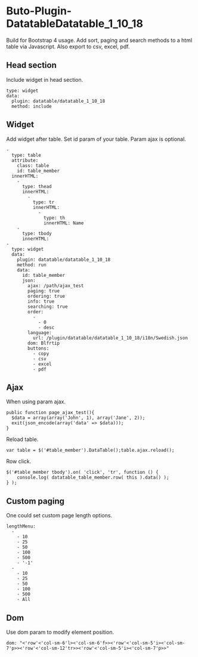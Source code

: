 # Buto-Plugin-DatatableDatatable_1_10_18
Build for Bootstrap 4 usage.
Add sort, paging and search methods to a html table via Javascript. Also export to csv, excel, pdf.

## Head section

Include widget in head section.

```
type: widget
data:
  plugin: datatable/datatable_1_10_18
  method: include
```

## Widget

Add widget after table. Set id param of your table. Param ajax is optional.

```
-
  type: table
  attribute:
    class: table
    id: table_member
  innerHTML:
    -
      type: thead
      innerHTML:
        -
          type: tr
          innerHTML:
            -
              type: th
              innerHTML: Name
    -
      type: tbody
      innerHTML:
-
  type: widget
  data:
    plugin: datatable/datatable_1_10_18
    method: run
    data:
      id: table_member
      json:
        ajax: /path/ajax_test
        paging: true
        ordering: true
        info: true
        searching: true
        order:
          -
            - 0
            - desc
        language:
          url: /plugin/datatable/datatable_1_10_18/i18n/Swedish.json
        dom: Blfrtip
        buttons:
          - copy
          - csv
          - excel
          - pdf
```

## Ajax

When using param ajax.

```
public function page_ajax_test(){
  $data = array(array('John', 1), array('Jane', 2));
  exit(json_encode(array('data' => $data)));
}
```
Reload table.

```
var table = $('#table_member').DataTable();table.ajax.reload();
```

Row click.
```
$('#table_member tbody').on( 'click', 'tr', function () {
    console.log( datatable_table_member.row( this ).data() );
} );
```


## Custom paging

One could set custom page length options.

```
lengthMenu:
  -
    - 10
    - 25
    - 50
    - 100
    - 500
    - '-1'
  -
    - 10
    - 25
    - 50
    - 100
    - 500
    - All
```

## Dom

Use dom param to modify element position.

```
dom: "<'row'<'col-sm-6'l><'col-sm-6'f>><'row'<'col-sm-5'i><'col-sm-7'p>><'row'<'col-sm-12'tr>><'row'<'col-sm-5'i><'col-sm-7'p>>"
```


